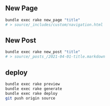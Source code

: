 ## New Page
```bash
bundle exec rake new_page "title"
# > source/_includes/custom/navigation.html
```

## New Post
```bash
bundle exec rake new_post "title"
# > source/_posts_/2021-04-01-title.markdown
```

## deploy
```bash
bundle exec rake preview
bundle exec rake generate
bundle exec rake deploy
git push origin source
```